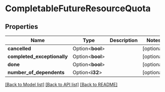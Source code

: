 # CompletableFutureResourceQuota

## Properties

Name | Type | Description | Notes
------------ | ------------- | ------------- | -------------
**cancelled** | Option<**bool**> |  | [optional]
**completed_exceptionally** | Option<**bool**> |  | [optional]
**done** | Option<**bool**> |  | [optional]
**number_of_dependents** | Option<**i32**> |  | [optional]

[[Back to Model list]](../README.md#documentation-for-models) [[Back to API list]](../README.md#documentation-for-api-endpoints) [[Back to README]](../README.md)


